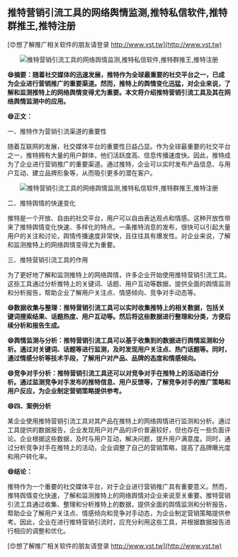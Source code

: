 ## **推特营销引流工具的网络舆情监测,推特私信软件,推特群推王,推特注册**

[😍想了解推广相关软件的朋友请登录 http://www.vst.tw](http://www.vst.tw)

 <center><img src="https://vst.tw/MP4/tuiguang/png/5.png" alt="推特营销引流工具的网络舆情监测,推特私信软件,推特群推王,推特注册"></center>

**😄摘要：随着社交媒体的迅速发展，推特作为全球最重要的社交平台之一，已成为企业进行营销推广的重要渠道。然而，推特上的舆情变化迅猛，对企业来说，了解和监测推特上的网络舆情变得尤为重要。本文将介绍推特营销引流工具及其在网络舆情监测中的应用。**

**😄正文：**

一、推特作为营销引流渠道的重要性

随着互联网的发展，社交媒体平台的重要性日益凸显。作为全球最重要的社交平台之一，推特拥有大量的用户群体，他们活跃度高、信息传播速度快。因此，推特成为了企业进行营销推广的重要渠道。通过推特，企业可以实时发布产品信息、与用户互动、建立品牌形象等，从而吸引更多的潜在客户。

 <center><img src="https://vst.tw/MP4/tuiguang/png/6.png" alt="推特营销引流工具的网络舆情监测,推特私信软件,推特群推王,推特注册"></center>

二、推特舆情的快速变化

推特是一个开放、自由的社交平台，用户可以自由表达观点和情感。这种开放性带来了推特舆情变化快速、多样化的特点。一条推特消息的发布，很快可以引起大量用户的关注和讨论，舆情传播速度非常快，且往往具有爆发性。对企业来说，了解和监测推特上的网络舆情变得尤为重要。

三、推特营销引流工具的作用

为了更好地了解和监测推特上的网络舆情，许多企业开始使用推特营销引流工具。这些工具通过分析推特上的关键词、话题、用户互动等数据，提供全面的舆情监测和分析报告，帮助企业了解用户关注点、情感倾向、竞争对手动态等。

**😄数据收集与整理：推特营销引流工具可以实时收集推特上的相关数据，包括关键词搜索结果、话题热度、用户互动等。然后将这些数据进行整理和分类，方便后续分析和报告生成。**

**😄舆情监测与分析：推特营销引流工具可以基于收集到的数据进行舆情监测和分析。通过对关键词、话题等进行监测，及时发现用户关注点、热门话题等。同时，通过情感分析等技术手段，了解用户对产品、品牌的态度和情感倾向。**

**😄竞争对手分析：推特营销引流工具还可以对竞争对手在推特上的活动进行分析。通过监测竞争对手发布的推特信息、用户反馈等，了解竞争对手的推广策略和用户反应，为企业制定营销策略提供参考。**

**😄四、案例分析**

某企业使用推特营销引流工具对其产品在推特上的网络舆情进行监测和分析。通过工具提供的数据报告，企业发现用户对产品的评价普遍较好，但也存在一些负面评论。企业根据这些数据，及时与用户互动，解决问题，提升用户满意度。同时，通过分析竞争对手在推特上的活动，企业调整了自己的营销策略，提高了品牌曝光度和用户转化率。

**😄结论：**

推特作为一个重要的社交媒体平台，对于企业进行营销推广具有重要意义。然而，推特舆情变化快速，了解和监测推特上的网络舆情对企业来说至关重要。推特营销引流工具通过收集、整理和分析推特上的数据，提供全面的舆情监测和分析报告，帮助企业了解用户关注点、情感倾向和竞争对手动态，为企业制定营销策略提供参考。因此，企业在进行推特营销引流时，应充分利用这些工具，并根据数据报告进行相应的调整和优化。

[😍想了解推广相关软件的朋友请登录 http://www.vst.tw](http://www.vst.tw)



